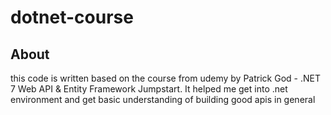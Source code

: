 # dotnet-course
## About
this code is written based on the course from udemy by Patrick God - .NET 7 Web API & Entity Framework Jumpstart.
It helped me get into .net environment and get basic understanding of building good apis in general
